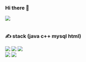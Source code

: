 ### Hi there 👋

<!--
**rubyjane16/rubyjane16** is a ✨ _special_ ✨ repository because its `README.md` (this file) appears on your GitHub profile.

Here are some ideas to get you started:

- 🔭 I’m currently working on ...
- 🌱 I’m currently learning ...
- 👯 I’m looking to collaborate on ...
- 🤔 I’m looking for help with ...
- 💬 Ask me about ...
- 📫 How to reach me: ...
- 😄 Pronouns: ...
- ⚡ Fun fact: ...
-->
   <p><a href="https://blog.naver.com/seoul8338/223110209991" target="_blank"><img src="https://img.shields.io/badge/MY BLOG-ED0086?style=flat&logo=GitHub Sponsors&logoColor=white"/></a></p>   
     

   #
   ### ✍ stack (java c++ mysql html)
   <p>
      <img src="https://img.shields.io/badge/JAVA-007396?style=flat&logo=java&logoColor=white">
      <img src="https://img.shields.io/badge/mysql-4479A1?style=flat&logo=mysql&logoColor=white">
      <img src="https://img.shields.io/badge/c++-00599C?style=flat&logo=sqlite&logoColor=white">
      <br>
      <img src="https://img.shields.io/badge/android-3DDC84?style=flat&logo=android&logoColor=white">
      <img src="https://img.shields.io/badge/androidstudio-3DDC84?style=flat&logo=androidstudio&logoColor=white">
   </p>
   


</div>
